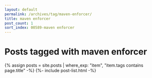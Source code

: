 ```yaml
---
layout: default
permalink: /archives/tag/maven-enforcer/
title: maven enforcer
post_count: 1
sort_index: 00589-maven enforcer
---
```

<h1 class="page-heading">Posts tagged with maven enforcer</h1>
{% assign posts = site.posts | where_exp: "item", "item.tags contains page.title" -%}
{%- include post-list.html -%}
